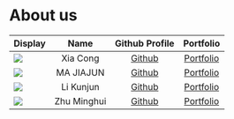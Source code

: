 # About us

| Display                                                                                                                                                                          |    Name     |                      Github Profile                       |            Portfolio             |
|----------------------------------------------------------------------------------------------------------------------------------------------------------------------------------|:-----------:|:---------------------------------------------------------:|:--------------------------------:|
| ![](https://media.licdn.com/dms/image/D4E03AQHmh0Bs7ciXzA/profile-displayphoto-shrink_400_400/0/1713179580002?e=1718841600&v=beta&t=vXwwk_KsrL0VnfNa9tgHx-p4NWmPY9vHN-jajqEHXyY) |  Xia Cong   |            [Github](https://github.com/CXIA17)            |   [Portfolio](team/cxia)    |
| ![](https://avatars.githubusercontent.com/u/110816787?v=4)                                                                                                                       |  MA JIAJUN  |         [Github](https://github.com/Jamarcus111)          | [Portfolio](team/jamarcus111.md) |
| ![](https://media.licdn.com/dms/image/D5603AQHK_dOb-kqbeQ/profile-displayphoto-shrink_400_400/0/1696692927300?e=1718841600&v=beta&t=akNGLNIKvdTZ-LWFmwup1vOZGaUWM-JPQlUptO5EQfs) |  Li Kunjun  | [Github](https://github.com/StargazerX0?tab=repositories) | [Portfolio](team/stargazerx0.md) |
| ![](https://media.licdn.com/dms/image/D5603AQHAW3r2cNYIWA/profile-displayphoto-shrink_400_400/0/1713179126950?e=1718841600&v=beta&t=OG4I1WVZO37KJvA1ek5HuhbWKd9lGHiUkadZy3W2yAU) | Zhu Minghui |          [Github](https://github.com/ZMinghuiZ)           |  [Portfolio](team/zminghuiz.md)  |


